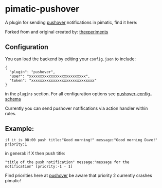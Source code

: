 pimatic-pushover
=======================

A plugin for sending [pushover](https://pushover.net/) notifications in pimatic, find it here: 

Forked from and original created by: [thexperiments](https://github.com/thexperiments/pimatic-pushover)


Configuration
-------------
You can load the backend by editing your `config.json` to include:

    {
      "plugin": "pushover",
      "user": "xxxxxxxxxxxxxxxxxxxxxxxxxx",
      "token": "xxxxxxxxxxxxxxxxxxxxxxxxxxxxx"
    }

in the `plugins` section. For all configuration options see 
[pushover-config-schema](pushover-config-schema.coffee)

Currently you can send pushover notifications via action handler within rules.

Example:
--------

    if it is 08:00 push title:"Good morning!" message:"Good morning Dave!" priority:1

in general: if X then push title:

    "title of the push notification" message:"message for the notification" [priority:-1 - 1]

Find priorities here at [pushover](https://pushover.net/api#priority) be aware that priority 2 currently crashes pimatic!